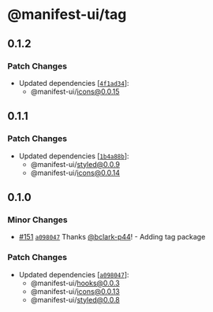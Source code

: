 # @manifest-ui/tag

## 0.1.2

### Patch Changes

- Updated dependencies [[`4f1ad34`](https://github.com/project44/manifest-ui/commit/4f1ad34139a0a0bb4839d5aa3a2f499967da5949)]:
  - @manifest-ui/icons@0.0.15

## 0.1.1

### Patch Changes

- Updated dependencies [[`1b4a88b`](https://github.com/project44/manifest-ui/commit/1b4a88b5cb40b4694feec637ff492a0d0a611c30)]:
  - @manifest-ui/styled@0.0.9
  - @manifest-ui/icons@0.0.14

## 0.1.0

### Minor Changes

- [#151](https://github.com/project44/manifest-ui/pull/151) [`a098047`](https://github.com/project44/manifest-ui/commit/a098047c9eb021b31e2794b19ce86d5eee1f93d0) Thanks [@bclark-p44](https://github.com/bclark-p44)! - Adding tag package

### Patch Changes

- Updated dependencies [[`a098047`](https://github.com/project44/manifest-ui/commit/a098047c9eb021b31e2794b19ce86d5eee1f93d0)]:
  - @manifest-ui/hooks@0.0.3
  - @manifest-ui/icons@0.0.13
  - @manifest-ui/styled@0.0.8
